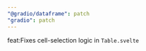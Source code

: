 ```yaml
---
"@gradio/dataframe": patch
"gradio": patch
---
```


feat:Fixes cell-selection logic in `Table.svelte`
